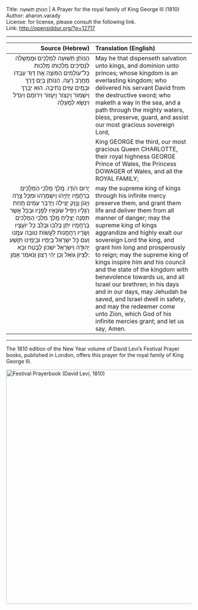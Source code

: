 <html>
<head></head>
<body>
Title: הַנּוֺתֵן תְּשׁוּעָה | A Prayer for the royal family of King George III (1810)<br />
Author: aharon.varady<br />
License: for license, please consult the following link.<br />
Link: <a href="http://opensiddur.org/?p=12717">http://opensiddur.org/?p=12717</a>
<p />
<hr />

<table style="margin-left: auto;margin-right: auto;" class="draggable">
<thead><tr><th id="x" style="text-align: right;">Source (Hebrew)</th><th style="text-align: left;">Translation (English)</th></tr></thead>
<tbody>
<tr><td style="vertical-align:top;" width="46%">
<div class="liturgy" style="text-align: right;"><span lang="he">
הַנּוֺתֵן תְּשׁוּעָה לַמְּלָכִים וּמֶמְשָׁלָה לַנְּסִיכִים מַלְכוּתוֺ מַלְכוּת כָּל־עוֺלָמִים הַפּוֹצֶה אֶת דָּוִד עַבְדּוֹ מֵחֶֽרֶב רָעָה. הַנּוֹתֵן בַּיָּם דֶּֽרֶךְ וּבְמַֽיִם עַזִּים נְתִיבָה. הוּא יְבָרֵךְ וְיִשְׁמוֺר וְיִנְצוֺר וְיַעֲזוֺר וִירוֺמֵם וִיגַדֵּל וִינַשֵּׂא לְמַֽעְלָה
</span></div>
</td>
 
<td style="vertical-align:top;" width="53%">
<div class="english">
May he that dispenseth salvation unto kings, and dominion unto princes; whose kingdom is an everlasting kingdom; who delivered his servant David from the destructive sword; who maketh a way in the sea, and a path through the mighty waters, bless, preserve, guard, and assist our most gracious sovereign Lord, 
</div>
</td></tr>


<tr><td style="vertical-align:top;" width="46%">
<div class="liturgy" style="text-align: right;"><span lang="he">

</span></div>
</td>
 
<td style="vertical-align:top;" width="53%">
<div class="english">
King GEORGE the third, our most gracious Queen CHARLOTTE, their royal highness GEORGE Prince of Wales, the Princess DOWAGER of Wales, and all the ROYAL FAMILY;
</div>
</td></tr>


<tr><td style="vertical-align:top;" width="46%">
<div class="liturgy" style="text-align: right;"><span lang="he">
יָרוּם הוֺדָוֺ. מֶֽלֶךְ מַלְכֵי הַמְּלָכִים בְּרַחֲמָיו יְחַיֵֽהוּ וְיִשְׁמְרֵֽהוּ וּמִכָּל צָרָה וְיָגוֺן וָנֶֽזֶק יַצִּילֵה וְיַדְבֵּר עַמִּים תַּֽחַת רַגְלַיו וְיַפִּיל שׂוֺנְאָיו לְפָנָיו וּבְכָל אֲשֶׁר תִּפְנֶה יַצְלִֽיחַ מֶֽלֶךְ מַלְכֵי הַמְּלָכִים בְּרַחֲמָיו יִתֵּן בְּלִבּוֺ וּבְלֵב כָּל יוֺעֲצָיו וְשָׂרָיו רַחֲמָנוֺת לַעֲשׂוֺת טוֺבָה עִמָּֽנוּ וְעִם כָּל יִשְׂרָאֵל בְּיָמָיו וּבְיָמֵֽינוּ תִּוָּשַׁע יְהוּדָה וְיִשְׂרָאֵל יִשְׁכּוֺן לָבֶטַח וּבָא לְצִיּוֺן גּוֺאֵל וְכֵן יְהִי רָצוֺן וָנֺאמַר אָמֵן:
</span></div>
</td>
 
<td style="vertical-align:top;" width="53%">
<div class="english">
may the supreme king of kings through his infinite mercy preserve them, and grant them life and deliver them from all manner of danger; may the supreme king of kings aggrandize and highly exalt our sovereign Lord the king, and grant him long and prosperously to reign; may the supreme king of kings inspire him and his council and the state of the kingdom with benevolence towards us, and all Israel our brethren; in his days and in our days, may Jehudah be saved, and Israel dwell in safety, and may the redeemer come unto Zion, which God of his infinite mercies grant; and let us say, Amen.
</div>
</td></tr></tbody></table>

<hr />

The 1810 edition of the New Year volume of David Levi’s Festival Prayer books, published in London, offers this prayer for the royal family of King George III.

<a href="https://opensiddur.org/wp-content/uploads/2016/02/Festival-Prayerbook-David-Levi-1810.png" rel="attachment wp-att-12719"><img src="https://opensiddur.org/wp-content/uploads/2016/02/Festival-Prayerbook-David-Levi-1810.png" alt="Festival Prayerbook (David Levi, 1810)" width="846" height="634" class="aligncenter size-full wp-image-12719" /></a>
</body>
</html>